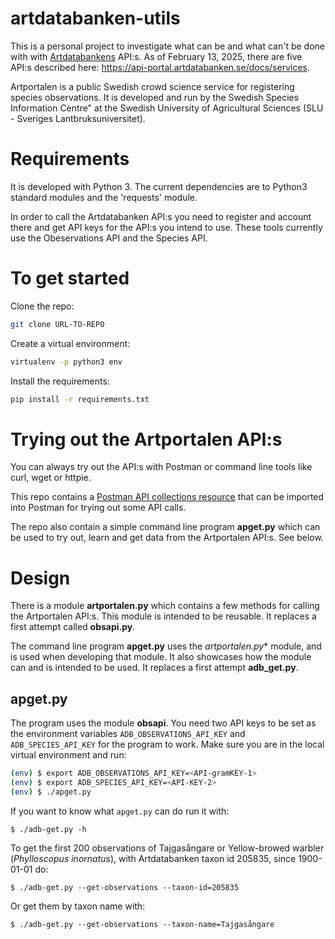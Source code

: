# artdatabanken-utils

This is a personal project to investigate what can be and what can't be done with with [Artdatabankens](https://api-portal.artdatabanken.se/) API:s. As of February 13, 2025, there are five API:s described here: https://api-portal.artdatabanken.se/docs/services.

Artportalen is a public Swedish crowd science service for registering species observations. It is developed and run by the Swedish Species Information Centre" at the Swedish University of Agricultural Sciences (SLU - Sveriges Lantbruksuniversitet).

# Requirements

It is developed with Python 3. The current dependencies are to Python3 standard modules and  the 'requests' module.

In order to call the Artdatabanken API:s you need to register and account there and get API keys for the API:s you intend to use. These tools currently use the Obeservations API and the Species API.

# To get started

Clone the repo:
```bash
git clone URL-TO-REPO
```

Create a virtual environment:
```bash
virtualenv -p python3 env
```

Install the requirements:
```bash
pip install -r requirements.txt
```

# Trying out the Artportalen API:s

You can always try out the API:s with Postman or command line tools like curl, wget or httpie.

This repo contains a [Postman API collections resource]("artdatbankens-apis.postman.json") that can be imported into Postman for trying out some API calls.

The repo also contain a simple command line program **apget.py** which can be used to try out, learn and get data from the Artportalen API:s. See below.

# Design

There is a module **artportalen.py** which contains a few methods for calling the Artportalen API:s. This module is intended to be reusable. It replaces a first attempt called **obsapi.py**.

The command line program **apget.py** uses the *artportalen.py** module, and is used when developing that module. It also showcases how the module can and is intended to be used. It replaces a first attempt **adb_get.py**.

## apget.py

The program uses the module **obsapi**. You need two API keys to be set as the environment variables `ADB_OBSERVATIONS_API_KEY` and `ADB_SPECIES_API_KEY` for the program to work. Make sure you are in the local virtual environment and run:

```bash
(env) $ export ADB_OBSERVATIONS_API_KEY=<API-gramKEY-1>
(env) $ export ADB_SPECIES_API_KEY=<API-KEY-2>
(env) $ ./apget.py
```

If you want to know what `apget.py` can do run it with:
```
$ ./adb-get.py -h
```

To get the first 200 observations of Tajgasångare or Yellow-browed warbler (*Phylloscopus inornatus*), with Artdatabanken taxon id 205835, since 1900-01-01 do:
```
$ ./adb-get.py --get-observations --taxon-id=205835
```

Or get them by taxon name with:
```
$ ./adb-get.py --get-observations --taxon-name=Tajgasångare
```
